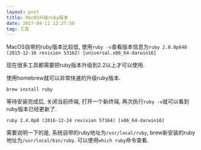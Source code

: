 ```yaml
---
layout: post
title: MacOS升级ruby版本
date: 2017-04-11 12:27:50
tag: 工具
---
```


MacOS自带的ruby版本比较低, 使用`ruby -v`查看版本信息为`ruby 2.0.0p648 (2015-12-16 revision 53162) [universal.x86_64-darwin16]`

现在很多工具都需要把ruby版本升级到2.2以上才可以使用.

使用homebrew就可以非常快速的升级ruby版本.

`brew install ruby`

等待安装完成后, 关闭当前终端, 打开一个新终端, 再次执行`ruby -v`就可以看到ruby版本已经更新了.

`ruby 2.4.0p0 (2016-12-24 revision 57164) [x86_64-darwin16]`

需要说明一下的是, 系统自带的ruby地址为`/usr/local/ruby`, brew新安装的ruby地址为`/usr/local/bin/ruby`. 可以使用`which ruby`命令查看.
